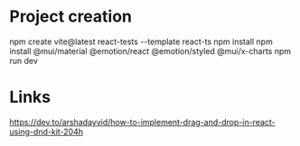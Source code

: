 # Project creation

npm create vite@latest react-tests --template react-ts
npm install
npm install @mui/material @emotion/react @emotion/styled @mui/x-charts
npm run dev

# Links

https://dev.to/arshadayvid/how-to-implement-drag-and-drop-in-react-using-dnd-kit-204h

